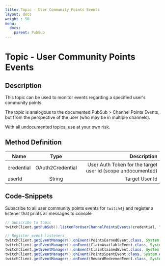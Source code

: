 ```yaml
---
title: Topic - User Community Points Events
layout: docs
weight : 50
menu: 
  docs:
    parent: PubSub
---
```


# Topic - User Community Points Events

## Description

This topic can be used to monitor events regarding a specified user's community points.

The topic is analogous to the documented PubSub > Channel Points Events, but from the perspective of the user (who may be in multiple channels).

With all undocumented topics, use at your own risk.

## Method Definition

| Name          | Type      | Description  |
| ------------- |:---------:| -----------------:|
| credential | OAuth2Credential | User Auth Token for the target user id (scope undocumented) |
| userId | String | Target User Id |

## Code-Snippets

Subscribe to all user community points events for `twitch4j` and register a listener that prints all messages to console

```java
// Subscribe to topic
twitchClient.getPubSub().listenForUserChannelPointsEvents(credential, "149223493");

// Register event listeners
twitchClient.getEventManager().onEvent(PointsEarnedEvent.class, System.out::println);
twitchClient.getEventManager().onEvent(ClaimAvailableEvent.class, System.out::println);
twitchClient.getEventManager().onEvent(ClaimClaimedEvent.class, System.out::println);
twitchClient.getEventManager().onEvent(PointsSpentEvent.class, System.out::println);
twitchClient.getEventManager().onEvent(RewardRedeemedEvent.class, System.out::println);
```
